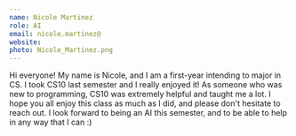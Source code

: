 ```yaml
---
name: Nicole Martinez
role: AI
email: nicole.martinez@
website: 
photo: Nicole_Martinez.png
---
```

Hi everyone! My name is Nicole, and I am a first-year intending to major in CS. I took CS10 last semester and I really enjoyed it! As someone who was new to programming, CS10 was extremely helpful and taught me a lot. I hope you all enjoy this class as much as I did, and please don't hesitate to reach out. I look forward to being an AI this semester, and to be able to help in any way that I can :)

 
